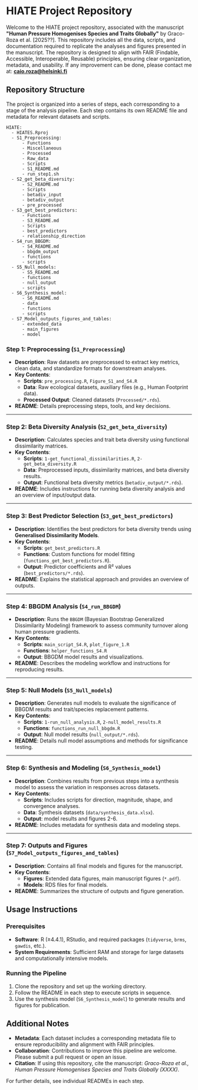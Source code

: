 # HIATE Project Repository

Welcome to the HIATE project repository, associated with the manuscript **"Human Pressure Homogenises Species and Traits Globally"** by Graco-Roza et al. [2025??].
This repository includes all the data, scripts, and documentation required to replicate the analyses and figures presented in the manuscript. 
The repository is designed to align with FAIR (Findable, Accessible, Interoperable, Reusable) principles, ensuring clear organization, metadata, and usability.
If any improvement can be done, please contact me at: **caio.roza@helsinki.fi**


## Repository Structure

The project is organized into a series of steps, each corresponding to a stage of the analysis pipeline. 
Each step contains its own README file and metadata for relevant datasets and scripts.

```plaintext
HIATE:
  - HIATES.Rproj
  - S1_Preprocessing:
      - Functions
      - Miscellaneous
      - Processed
      - Raw_data
      - Scripts
      - S1_README.md
      - run_step1.sh
  - S2_get_beta_diversity:
      - S2_README.md
      - Scripts
      - betadiv_input
      - betadiv_output
      - pre_processed
  - S3_get_best_predictors:
      - Functions
      - S3_README.md
      - Scripts
      - best_predictors
      - relationship_direction
  - S4_run_BBGDM:
      - S4_README.md
      - bbgdm_output
      - functions
      - scripts
  - S5_Null_models:
      - S5_README.md
      - functions
      - null_output
      - scripts
  - S6_Synthesis_model:
      - S6_README.md
      - data
      - functions
      - scripts
  - S7_Model_outputs_figures_and_tables:
      - extended_data
      - main_figures
      - model
```

### Step 1: Preprocessing (`S1_Preprocessing`)
- **Description**: Raw datasets are preprocessed to extract key metrics, clean data, and standardize formats for downstream analyses.
- **Key Contents**:
  - **Scripts**: `pre_processing.R`, `Figure_S1_and_S4.R`
  - **Data**: Raw ecological datasets, auxiliary files (e.g., Human Footprint data).
  - **Processed Output**: Cleaned datasets (`Processed/*.rds`).
- **README**: Details preprocessing steps, tools, and key decisions.

---

### Step 2: Beta Diversity Analysis (`S2_get_beta_diversity`)
- **Description**: Calculates species and trait beta diversity using functional dissimilarity matrices.
- **Key Contents**:
  - **Scripts**: `1-get_functional_dissimilarities.R`, `2-get_beta_diversity.R`
  - **Data**: Preprocessed inputs, dissimilarity matrices, and beta diversity results.
  - **Output**: Functional beta diversity metrics (`betadiv_output/*.rds`).
- **README**: Includes instructions for running beta diversity analysis and an overview of input/output data.

---

### Step 3: Best Predictor Selection (`S3_get_best_predictors`)
- **Description**: Identifies the best predictors for beta diversity trends using **Generalised Dissimilarity Models**.
- **Key Contents**:
  - **Scripts**: `get_best_predictors.R`
  - **Functions**: Custom functions for model fitting (`functions_get_best_predictors.R`).
  - **Output**: Predictor coefficients and R² values (`best_predictors/*.rds`).
- **README**: Explains the statistical approach and provides an overview of outputs.

---

### Step 4: BBGDM Analysis (`S4_run_BBGDM`)
- **Description**: Runs the `BBGDM` (Bayesian Bootstrap Generalized Dissimilarity Modeling) framework to assess community turnover along human pressure gradients.
- **Key Contents**:
  - **Scripts**: `main_script_S4.R`, `plot_figure_1.R`
  - **Functions**: `helper_functions_S4.R`
  - **Output**: BBGDM model results and visualizations.
- **README**: Describes the modeling workflow and instructions for reproducing results.

---

### Step 5: Null Models (`S5_Null_models`)
- **Description**: Generates null models to evaluate the significance of BBGDM results and trait/species replacement patterns.
- **Key Contents**:
  - **Scripts**: `1-run_null_analysis.R`, `2-null_model_results.R`
  - **Functions**: `functions_run_null_bbgdm.R`
  - **Output**: Null model results (`null_output/*.rds`).
- **README**: Details null model assumptions and methods for significance testing.

---

### Step 6: Synthesis and Modeling (`S6_Synthesis_model`)
- **Description**: Combines results from previous steps into a synthesis model to assess the variation in responses across datasets.
- **Key Contents**:
  - **Scripts**: Includes scripts for direction, magnitude, shape, and convergence analyses.
  - **Data**: Synthesis datasets (`data/synthesis_data.xlsx`).
  - **Output**: model results and figures 2-6.
- **README**: Includes metadata for synthesis data and modeling steps.

---

### Step 7: Outputs and Figures (`S7_Model_outputs_figures_and_tables`)
- **Description**: Contains all final models and figures for the manuscript.
- **Key Contents**:
  - **Figures**: Extended data figures, main manuscript figures (`*.pdf`).
  - **Models**: RDS files for final models.
- **README**: Summarizes the structure of outputs and figure generation.

## Usage Instructions

### Prerequisites
- **Software**: R (≥4.4.1), RStudio, and required packages (`tidyverse`, `brms`, `gawdis`, etc.).
- **System Requirements**: Sufficient RAM and storage for large datasets and computationally intensive models.

### Running the Pipeline
1. Clone the repository and set up the working directory.
2. Follow the README in each step to execute scripts in sequence.
3. Use the synthesis model (`S6_Synthesis_model`) to generate results and figures for publication.

## Additional Notes
- **Metadata**: Each dataset includes a corresponding metadata file to ensure reproducibility and alignment with FAIR principles.
- **Collaboration**: Contributions to improve this pipeline are welcome. Please submit a pull request or open an issue.
- **Citation**: If using this repository, cite the manuscript: *Graco-Roza et al., Human Pressure Homogenises Species and Traits Globally (XXXX)*.

For further details, see individual READMEs in each step.

